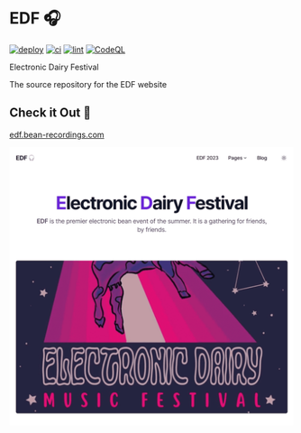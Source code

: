 # EDF 🎧

[![deploy](https://github.com/GrantBirki/edf/actions/workflows/deploy.yml/badge.svg)](https://github.com/GrantBirki/edf/actions/workflows/deploy.yml) [![ci](https://github.com/GrantBirki/edf/actions/workflows/ci.yml/badge.svg)](https://github.com/GrantBirki/edf/actions/workflows/ci.yml) [![lint](https://github.com/GrantBirki/edf/actions/workflows/lint.yml/badge.svg)](https://github.com/GrantBirki/edf/actions/workflows/lint.yml) [![CodeQL](https://github.com/GrantBirki/edf/actions/workflows/codeql-analysis.yml/badge.svg)](https://github.com/GrantBirki/edf/actions/workflows/codeql-analysis.yml)

Electronic Dairy Festival

The source repository for the EDF website

## Check it Out 🔗

[edf.bean-recordings.com](https://edf.bean-recordings.com)

![example](src/assets/images/default.png)
